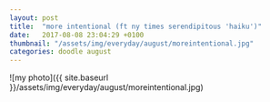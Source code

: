 ```yaml
---
layout: post
title:  "more intentional (ft ny times serendipitous 'haiku')"
date:   2017-08-08 23:04:29 +0100
thumbnail: "/assets/img/everyday/august/moreintentional.jpg"
categories: doodle august
---
```


![my photo]({{ site.baseurl }}/assets/img/everyday/august/moreintentional.jpg)